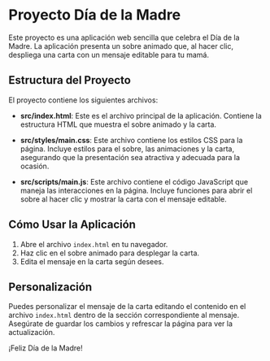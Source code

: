 # Proyecto Día de la Madre

Este proyecto es una aplicación web sencilla que celebra el Día de la Madre. La aplicación presenta un sobre animado que, al hacer clic, despliega una carta con un mensaje editable para tu mamá.

## Estructura del Proyecto

El proyecto contiene los siguientes archivos:

- **src/index.html**: Este es el archivo principal de la aplicación. Contiene la estructura HTML que muestra el sobre animado y la carta.

- **src/styles/main.css**: Este archivo contiene los estilos CSS para la página. Incluye estilos para el sobre, las animaciones y la carta, asegurando que la presentación sea atractiva y adecuada para la ocasión.

- **src/scripts/main.js**: Este archivo contiene el código JavaScript que maneja las interacciones en la página. Incluye funciones para abrir el sobre al hacer clic y mostrar la carta con el mensaje editable.

## Cómo Usar la Aplicación

1. Abre el archivo `index.html` en tu navegador.
2. Haz clic en el sobre animado para desplegar la carta.
3. Edita el mensaje en la carta según desees.

## Personalización

Puedes personalizar el mensaje de la carta editando el contenido en el archivo `index.html` dentro de la sección correspondiente al mensaje. Asegúrate de guardar los cambios y refrescar la página para ver la actualización.

¡Feliz Día de la Madre!